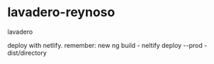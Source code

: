 # lavadero-reynoso
lavadero

deploy with netlify.
remember: 
new ng build - neltify deploy --prod - dist/directory
